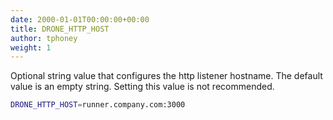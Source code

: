 ```yaml
---
date: 2000-01-01T00:00:00+00:00
title: DRONE_HTTP_HOST
author: tphoney
weight: 1
---
```


Optional string value that configures the http listener hostname. The default value is an empty string. Setting this value is not recommended.

```bash
DRONE_HTTP_HOST=runner.company.com:3000
```

